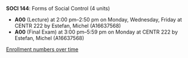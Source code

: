 **SOCI 144**: Forms of Social Control (4 units)

- **A00** (Lecture) at 2:00 pm–2:50 pm on Monday, Wednesday, Friday at CENTR 222 by Estefan, Michel (A16637568)
- **A00** (Final Exam) at 3:00 pm–5:59 pm on Monday at CENTR 222 by Estefan, Michel (A16637568)

[Enrollment numbers over time](./SOCI144.tsv)
